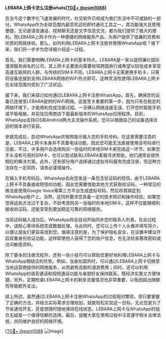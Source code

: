 **LEBARA上网卡怎么注册whats[[TG💪+ @esim1088](https://t.me/s/esim1088)]**

在当今这个数字化飞速发展的时代，社交软件已经成为我们生活中不可或缺的一部分。WhatsApp作为全球范围内最受欢迎的即时通讯工具之一，其功能强大且使用便捷，无论是语音通话、视频聊天还是文字信息交流，都为我们提供了极大的便利。而LEBARA上网卡作为一种便捷的网络服务产品，为用户提供了低廉的资费和优质的网络体验。那么，如何利用LEBARA上网卡注册并使用WhatsApp呢？接下来，我们将一步步为您详细介绍这一过程。

首先，我们需要明确LEBARA上网卡的基本特点。LEBARA是一家以提供廉价国际漫游服务闻名的公司，其上网卡主要面向需要经常跨国旅行或希望以较低成本享受高速互联网的人群。与传统的SIM卡不同，LEBARA上网卡无需更换手机卡，只需将设备连接到支持LEBARA网络的WiFi热点即可。这种灵活性使得LEBARA上网卡在全球范围内受到了广泛欢迎。

接下来，我们来探讨如何通过LEBARA上网卡注册WhatsApp。首先，确保您的设备已连接至LEBARA提供的WiFi网络。这是至关重要的第一步，因为只有在稳定的网络环境下，才能顺利完成注册过程。一旦确认网络连接无误，打开您的智能手机或平板电脑，并前往应用商店下载最新版本的WhatsApp应用程序。目前，WhatsApp支持iOS和Android两大主流操作系统，您可以根据自己的设备选择合适的版本进行安装。

安装完成后，启动WhatsApp并按照提示输入您的手机号码。在这里需要注意的是，LEBARA上网卡本身并不具备电话功能，因此您可能无法直接使用该号码进行注册。不过，许多用户会选择购买一张临时的本地SIM卡来完成这一环节。如果您手头没有可用的SIM卡，也可以尝试联系LEBARA客服寻求帮助，他们通常会提供相应的解决方案。此外，还有部分用户选择通过虚拟号码服务完成注册，但这种方法存在一定风险，请务必谨慎操作。

在输入手机号码后，WhatsApp会向您发送一条包含验证码的短信。由于LEBARA上网卡不具备接收短信的功能，因此您需要借助其他方式获取验证码。一种常见的做法是使用Google Voice等第三方平台生成虚拟号码，然后将其绑定到WhatsApp账户上。当然，这同样要求您具备一定的技术知识和操作经验。如果您觉得这些方法过于复杂，不妨考虑购买一张临时的本地SIM卡，这样不仅能够顺利接收验证码，还能享受到更加稳定可靠的网络服务。

当验证码输入成功后，WhatsApp将会自动开始同步您的联系人列表。在此过程中，请耐心等待系统完成数据处理。与此同时，您可以上传个人头像并填写简介，以便让朋友们更容易找到您。值得注意的是，为了保护隐私安全，在设置中建议开启双重身份验证功能，这样即使他人获得了您的账户信息，也无法轻易篡改密码或访问敏感资料。

除了基本的注册流程外，还有一些小技巧可以帮助您更好地利用LEBARA上网卡与WhatsApp相结合的优势。例如，当身处国外时，可以通过LEBARA上网卡切换至当地运营商提供的网络服务，从而避免高额的漫游费用；同时，还可以利用WhatsApp的语音通话和视频通话功能与亲朋好友保持联系，既经济实惠又方便快捷。另外，定期检查LEBARA上网卡的剩余流量情况也非常重要，以免因超出限额而导致额外支出。

综上所述，虽然通过LEBARA上网卡注册WhatsApp的过程相对繁琐，但只要掌握了正确的方法，并结合实际需求合理规划，就能轻松实现这一目标。无论您是为了节省通信开支，还是想随时随地保持在线状态，LEBARA上网卡与WhatsApp的组合无疑是一个值得信赖的选择。最后，提醒大家在使用过程中注意遵守相关法律法规，共同维护良好的网络环境。

[[TG💪+ @esim1088](https://t.me/s/esim1088) ![Image](https://i.postimg.cc/4NQfJmqS/Snipaste-2025-05-13-00-14-12.png)]